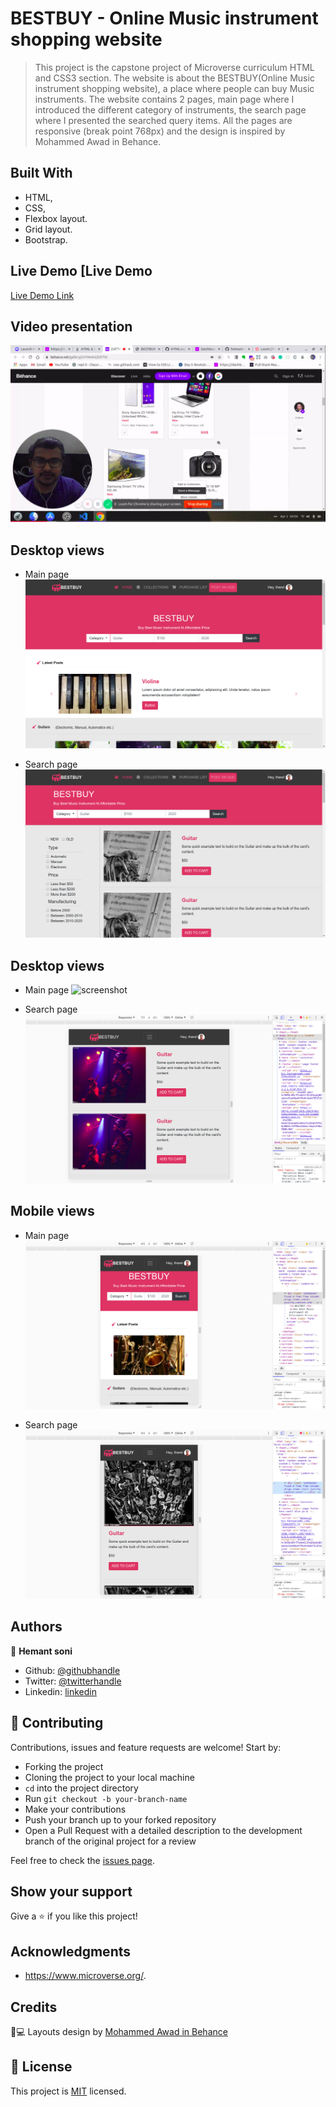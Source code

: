 # BESTBUY - Online Music instrument shopping website 

> This project is the capstone project of Microverse curriculum HTML and CSS3 section. The website is about the BESTBUY(Online Music instrument shopping website), a place where people can buy Music instruments. The website contains 2 pages, main page where I introduced the different category of instruments, the search page where I presented the searched query items. All the pages are responsive (break point 768px) and the design is inspired by Mohammed Awad in Behance.


## Built With

- HTML,
- CSS,
- Flexbox layout.
- Grid layout.
- Bootstrap.


## Live Demo [Live Demo

[Live Demo Link](https://rawcdn.githack.com/hemant-soni-vst-au4/bestbuy/6c4cc017da20b382fc16b69238cc85e8ff40ae49/index.html)


## Video presentation

[![Video](./images/video.png)](https://www.loom.com/share/dc88784d9d0b4581911ba4407379924a)

## Desktop views

- Main page
![screenshot](./images/Screenshot1.png) 

- Search page
![screenshot](./images/Screenshot2.png)

## Desktop views

- Main page
![screenshot](./image/hometablet.png) 

- Search page
![screenshot](./images/searchtablet.png)

## Mobile views

- Main page
![screenshot](./images/home.png)

- Search page
![screenshot](./images/search.png)


## Authors

👤 **Hemant soni**

- Github: [@githubhandle](https://github.com/hemant-soni-vst-au4)
- Twitter: [@twitterhandle](https://twitter.com/abdelperez11)
- Linkedin: [linkedin](https://www.linkedin.com/in/hemant-soni-97427b193/)

## 🤝 Contributing

Contributions, issues and feature requests are welcome! Start by:

* Forking the project
* Cloning the project to your local machine
* `cd` into the project directory
* Run `git checkout -b your-branch-name`
* Make your contributions
* Push your branch up to your forked repository
* Open a Pull Request with a detailed description to the development branch of the original project for a review

Feel free to check the [issues page](issues/).

## Show your support

Give a ⭐️ if you like this project!

## Acknowledgments

- https://www.microverse.org/.

## Credits
📄💻 Layouts design by <a href="https://www.behance.net/M_Awad" target="_blank">Mohammed Awad in Behance</a>

## 📝 License

This project is [MIT](lic.url) licensed.